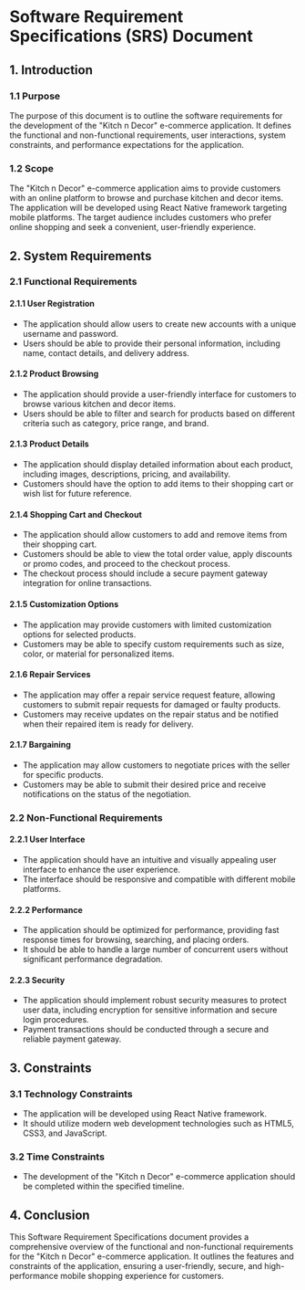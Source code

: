 # Software Requirement Specifications (SRS) Document

## 1. Introduction
### 1.1 Purpose
The purpose of this document is to outline the software requirements for the development of the "Kitch n Decor" e-commerce application. It defines the functional and non-functional requirements, user interactions, system constraints, and performance expectations for the application.

### 1.2 Scope
The "Kitch n Decor" e-commerce application aims to provide customers with an online platform to browse and purchase kitchen and decor items. The application will be developed using React Native framework targeting mobile platforms. The target audience includes customers who prefer online shopping and seek a convenient, user-friendly experience.

## 2. System Requirements
### 2.1 Functional Requirements
#### 2.1.1 User Registration
- The application should allow users to create new accounts with a unique username and password.
- Users should be able to provide their personal information, including name, contact details, and delivery address.

#### 2.1.2 Product Browsing
- The application should provide a user-friendly interface for customers to browse various kitchen and decor items.
- Users should be able to filter and search for products based on different criteria such as category, price range, and brand.

#### 2.1.3 Product Details
- The application should display detailed information about each product, including images, descriptions, pricing, and availability.
- Customers should have the option to add items to their shopping cart or wish list for future reference.

#### 2.1.4 Shopping Cart and Checkout
- The application should allow customers to add and remove items from their shopping cart.
- Customers should be able to view the total order value, apply discounts or promo codes, and proceed to the checkout process.
- The checkout process should include a secure payment gateway integration for online transactions.

#### 2.1.5 Customization Options
- The application may provide customers with limited customization options for selected products.
- Customers may be able to specify custom requirements such as size, color, or material for personalized items.

#### 2.1.6 Repair Services
- The application may offer a repair service request feature, allowing customers to submit repair requests for damaged or faulty products.
- Customers may receive updates on the repair status and be notified when their repaired item is ready for delivery.

#### 2.1.7 Bargaining
- The application may allow customers to negotiate prices with the seller for specific products.
- Customers may be able to submit their desired price and receive notifications on the status of the negotiation.

### 2.2 Non-Functional Requirements
#### 2.2.1 User Interface
- The application should have an intuitive and visually appealing user interface to enhance the user experience.
- The interface should be responsive and compatible with different mobile platforms.

#### 2.2.2 Performance
- The application should be optimized for performance, providing fast response times for browsing, searching, and placing orders.
- It should be able to handle a large number of concurrent users without significant performance degradation.

#### 2.2.3 Security
- The application should implement robust security measures to protect user data, including encryption for sensitive information and secure login procedures.
- Payment transactions should be conducted through a secure and reliable payment gateway.

## 3. Constraints
### 3.1 Technology Constraints
- The application will be developed using React Native framework.
- It should utilize modern web development technologies such as HTML5, CSS3, and JavaScript.

### 3.2 Time Constraints
- The development of the "Kitch n Decor" e-commerce application should be completed within the specified timeline.

## 4. Conclusion
This Software Requirement Specifications document provides a comprehensive overview of the functional and non-functional requirements for the "Kitch n Decor" e-commerce application. It outlines the features and constraints of the application, ensuring a user-friendly, secure, and high-performance mobile shopping experience for customers.


